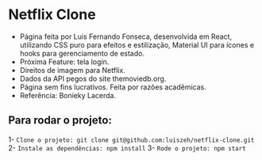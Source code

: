 # Netflix Clone

- Página feita por Luis Fernando Fonseca, desenvolvida em React, utilizando CSS puro para efeitos e estilização, Material UI para ícones e hooks para gerenciamento   de estado.
- Próxima Feature: tela login.
- Direitos de imagem para Netflix.
- Dados da API pegos do site themoviedb.org.
- Página sem fins lucrativos. Feita por razões acadêmicas.
- Referência: Bonieky Lacerda.

## Para rodar o projeto:

1- `Clone o projeto: git clone git@github.com:luiszeh/netflix-clone.git`
2- `Instale as dependências: npm install`
3- `Rode o projeto: npm start`
